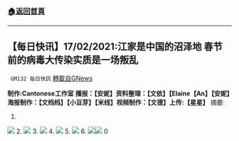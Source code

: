 ###  [:house:返回首頁](https://github.com/ourhimalayas/txt)
---

## 【每日快讯】17/02/2021:江家是中国的沼泽地 春节前的病毒大传染实质是一场叛乱
` GM132 每日快訊` [轉載自GNews](https://gnews.org/zh-hans/915123/)

**制作:Cantonese工作室**
**播报：【安妮】资料整理：【文依】【Elaine【An】【安妮】海报制作：【文绉绉】【小豆芽】【米线】视频制作：【文德】上传:【星星】**
摘要:

1.
![]()![](https://gnews.org/wp-content/uploads/2021/02/1-54.jpg)
2.
![]()![](https://gnews.org/wp-content/uploads/2021/02/2-5-13.jpg)
3.
![]()![](https://gnews.org/wp-content/uploads/2021/02/3-18.jpg)
4.
![]()![](https://gnews.org/wp-content/uploads/2021/02/4-28.jpg)
5.
![]()![](https://gnews.org/wp-content/uploads/2021/02/5-25.jpg)
6.
![]()![](https://gnews.org/wp-content/uploads/2021/02/6-34.jpg)![]()![](https://gnews.org/wp-content/uploads/2021/02/7-10.jpg)
0
